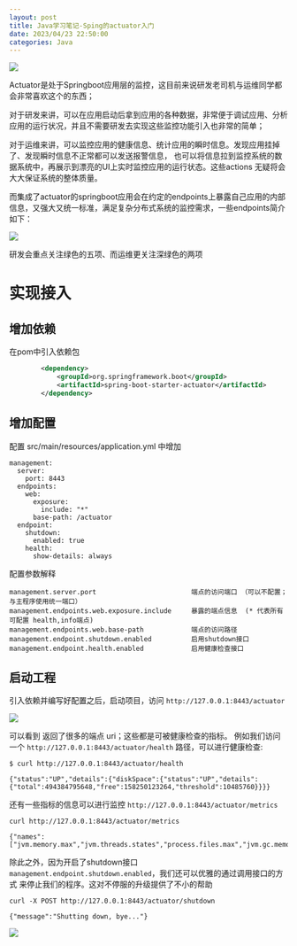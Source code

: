 ```yaml
---
layout: post
title: Java学习笔记-Sping的actuator入门
date: 2023/04/23 22:50:00
categories: Java
---
```


![](https://resource.static.tencent.itan90.cn/mac_pic/2023-04-20/8OqUrP.jpg)

Actuator是处于Springboot应用层的监控，这目前来说研发老司机与运维同学都会非常喜欢这个的东西；

对于研发来讲，可以在应用启动后拿到应用的各种数据，非常便于调试应用、分析应用的运行状况，并且不需要研发去实现这些监控功能引入也非常的简单；

对于运维来讲，可以监控应用的健康信息、统计应用的瞬时信息。发现应用挂掉了、发现瞬时信息不正常都可以发送报警信息， 也可以将信息拉到监控系统的数据系统中，再展示到漂亮的UI上实时监控应用的运行状态。这些actions 无疑将会大大保证系统的整体质量。

而集成了actuator的springboot应用会在约定的endpoints上暴露自己应用的内部信息，又强大又统一标准，满足复杂分布式系统的监控需求，一些endpoints简介如下：

![](https://resource.static.tencent.itan90.cn/mac_pic/2023-04-23/UCN3SV.jpg)

研发会重点关注绿色的五项、而运维更关注深绿色的两项

<!--more-->

# 实现接入

## 增加依赖

在pom中引入依赖包

```xml
        <dependency>
            <groupId>org.springframework.boot</groupId>
            <artifactId>spring-boot-starter-actuator</artifactId>
        </dependency>
```

## 增加配置

配置 src/main/resources/application.yml 中增加

```shell
management:
  server:
    port: 8443
  endpoints:
    web:
      exposure:
        include: "*"
      base-path: /actuator
  endpoint:
    shutdown:
      enabled: true
    health:
      show-details: always
```

配置参数解释

```shell
management.server.port                        端点的访问端口 （可以不配置；与主程序使用统一端口）
management.endpoints.web.exposure.include     暴露的端点信息  (* 代表所有 可配置 health,info端点) 
management.endpoints.web.base-path            端点的访问路径
management.endpoint.shutdown.enabled          启用shutdown接口
management.endpoint.health.enabled            启用健康检查接口
```

## 启动工程

引入依赖并编写好配置之后，启动项目，访问 `http://127.0.0.1:8443/actuator`

![](https://resource.static.tencent.itan90.cn/mac_pic/2023-04-23/xvZKuB.png)

可以看到 返回了很多的端点 uri；这些都是可被健康检查的指标。 例如我们访问一个 `http://127.0.0.1:8443/actuator/health` 路径，可以进行健康检查:

```shell
$ curl http://127.0.0.1:8443/actuator/health

{"status":"UP","details":{"diskSpace":{"status":"UP","details":{"total":494384795648,"free":158250123264,"threshold":10485760}}}}
```

还有一些指标的信息可以进行监控 `http://127.0.0.1:8443/actuator/metrics`

```shell
curl http://127.0.0.1:8443/actuator/metrics

{"names":["jvm.memory.max","jvm.threads.states","process.files.max","jvm.gc.memory.promoted","system.load.average.1m","jvm.memory.used","jvm.gc.max.data.size","jvm.memory.committed","system.cpu.count","logback.events","tomcat.global.sent","jvm.buffer.memory.used","tomcat.sessions.created","jvm.threads.daemon","system.cpu.usage","jvm.gc.memory.allocated","tomcat.global.request.max","http.server.requests","tomcat.global.request","tomcat.sessions.expired","jvm.threads.live","jvm.threads.peak","tomcat.global.received","process.uptime","tomcat.sessions.rejected","process.cpu.usage","tomcat.threads.config.max","jvm.classes.loaded","jvm.classes.unloaded","tomcat.global.error","tomcat.sessions.active.current","tomcat.sessions.alive.max","jvm.gc.live.data.size","tomcat.threads.current","process.files.open","jvm.buffer.count","jvm.buffer.total.capacity","tomcat.sessions.active.max","tomcat.threads.busy","process.start.time"]}
```

除此之外，因为开启了shutdown接口 `management.endpoint.shutdown.enabled`，我们还可以优雅的通过调用接口的方式
来停止我们的程序。这对不停服的升级提供了不小的帮助

```shell
curl -X POST http://127.0.0.1:8443/actuator/shutdown

{"message":"Shutting down, bye..."}         
```

![](https://resource.static.tencent.itan90.cn/mac_pic/2023-04-23/YeZxW2.png)
